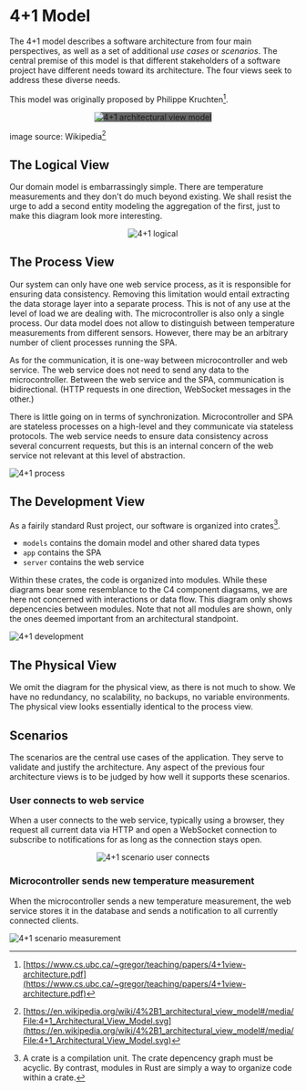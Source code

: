 # 4+1 Model

The 4+1 model describes a software architecture from four main perspectives,
as well as a set of additional *use cases* or *scenarios*.
The central premise of this model is that different stakeholders
of a software project have different needs toward its architecture.
The four views seek to address these diverse needs.

This model was originally proposed by Philippe Kruchten[^1].

<div style="display: flex; flex-direction: row">
    <div style="flex-grow: 1" ></div>
    <img
        alt="4+1 architectural view model"
        src="./assets/4+1_Architectural_View_Model.png"
        style="max-width: 35em; background-color: #666"
    />
    <div style="flex-grow: 1" ></div>
</div>

image source: Wikipedia[^2]

## The Logical View

Our domain model is embarrassingly simple.
There are temperature measurements and they don't do much beyond existing.
We shall resist the urge to add a second entity
modeling the aggregation of the first,
just to make this diagram look more interesting.

<div style="display: flex; flex-direction: row">
    <div style="flex-grow: 1" ></div>
    <img
        alt="4+1 logical"
        src="./assets/gen/4plus1_logical.svg"
        style="max-width: 25em"
    />
    <div style="flex-grow: 1" ></div>
</div>

## The Process View

Our system can only have one web service process,
as it is responsible for ensuring data consistency.
Removing this limitation would entail extracting the data storage layer
into a separate process.
This is not of any use at the level of load we are dealing with.
The microcontroller is also only a single process.
Our data model does not allow to distinguish between
temperature measurements from different sensors.
However, there may be an arbitrary number of client processes running the SPA.

As for the communication, it is one-way between microcontroller and web service.
The web service does not need to send any data to the microcontroller.
Between the web service and the SPA, communication is bidirectional.
(HTTP requests in one direction, WebSocket messages in the other.)

There is little going on in terms of synchronization.
Microcontroller and SPA are stateless processes on a high-level
and they communicate via stateless protocols.
The web service needs to ensure data consistency across several concurrent
requests, but this is an internal concern of the web service not relevant
at this level of abstraction.

![4+1 process](./assets/gen/4plus1_process.svg)

## The Development View

As a fairily standard Rust project, our software is organized into crates[^3].
- `models` contains the domain model and other shared data types
- `app` contains the SPA
- `server` contains the web service

Within these crates, the code is organized into modules.
While these diagrams bear some resemblance to the C4 component diagsams,
we are here not concerned with interactions or data flow.
This diagram only shows depencencies between modules.
Note that not all modules are shown,
only the ones deemed important from an architectural standpoint.

![4+1 development](./assets/gen/4plus1_development.svg)

## The Physical View

We omit the diagram for the physical view, as there is not much to show.
We have no redundancy, no scalability, no backups, no variable environments.
The physical view looks essentially identical to the process view.

## Scenarios

The scenarios are the central use cases of the application.
They serve to validate and justify the architecture.
Any aspect of the previous four architecture views
is to be judged by how well it supports these scenarios.

### User connects to web service

When a user connects to the web service, typically using a browser,
they request all current data via HTTP and open a WebSocket connection
to subscribe to notifications for as long as the connection stays open.

<div style="display: flex; flex-direction: row">
    <div style="flex-grow: 1" ></div>
    <img
        alt="4+1 scenario user connects"
        src="./assets/gen/4plus1_scenario_user_connects.svg"
        style="max-width: 30em"
    />
    <div style="flex-grow: 1" ></div>
</div>

### Microcontroller sends new temperature measurement

When the microcontroller sends a new temperature measurement,
the web service stores it in the database and sends a notification
to all currently connected clients.

![4+1 scenario measurement](./assets/gen/4plus1_scenario_measurement.svg)

[^1]: [https://www.cs.ubc.ca/~gregor/teaching/papers/4+1view-architecture.pdf](https://www.cs.ubc.ca/~gregor/teaching/papers/4+1view-architecture.pdf)

[^2]: [https://en.wikipedia.org/wiki/4%2B1_architectural_view_model#/media/File:4+1_Architectural_View_Model.svg](https://en.wikipedia.org/wiki/4%2B1_architectural_view_model#/media/File:4+1_Architectural_View_Model.svg)

[^3]: A crate is a compilation unit. The crate depencency graph must be acyclic.
      By contrast, modules in Rust are simply a way to organize code within a crate.
